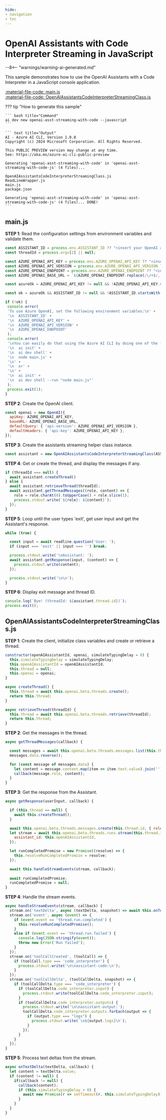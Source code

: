 ```yaml
---
hide:
- navigation
- toc
---
```

# OpenAI Assistants with Code Interpreter Streaming in JavaScript

--8<-- "warnings/warning-ai-generated.md"

This sample demonstrates how to use the OpenAI Assistants with a Code Interpreter in a JavaScript console application.

[:material-file-code: main.js](https://raw.githubusercontent.com/robch/book-of-ai/main/docs/samples/openai-asst-streaming-with-code-js/main.js)  
[:material-file-code: OpenAIAssistantsCodeInterpreterStreamingClass.js](https://raw.githubusercontent.com/robch/book-of-ai/main/docs/samples/openai-asst-streaming-with-code-js/OpenAIAssistantsCodeInterpreterStreamingClass.js)  

??? tip "How to generate this sample"

    ``` bash title="Command"
    ai dev new openai-asst-streaming-with-code --javascript
    ```

    ``` text title="Output"
    AI - Azure AI CLI, Version 1.0.0
    Copyright (c) 2024 Microsoft Corporation. All Rights Reserved.

    This PUBLIC PREVIEW version may change at any time.
    See: https://aka.ms/azure-ai-cli-public-preview

    Generating 'openai-asst-streaming-with-code' in 'openai-asst-streaming-with-code-js' (4 files)...

    OpenAIAssistantsCodeInterpreterStreamingClass.js
    ReadLineWrapper.js
    main.js
    package.json

    Generating 'openai-asst-streaming-with-code' in 'openai-asst-streaming-with-code-js' (4 files)... DONE!
    ```


## main.js

**STEP 1**: Read the configuration settings from environment variables and validate them.

``` javascript title="main.js"
const ASSISTANT_ID = process.env.ASSISTANT_ID ?? "<insert your OpenAI assistant ID here>";
const threadId = process.argv[2] || null;

const AZURE_OPENAI_API_KEY = process.env.AZURE_OPENAI_API_KEY ?? "<insert your Azure OpenAI API key here>";
const AZURE_OPENAI_API_VERSION = process.env.AZURE_OPENAI_API_VERSION ?? "<insert your Azure OpenAI API version here>";
const AZURE_OPENAI_ENDPOINT = process.env.AZURE_OPENAI_ENDPOINT ?? "<insert your Azure OpenAI endpoint here>";
const AZURE_OPENAI_BASE_URL = `${AZURE_OPENAI_ENDPOINT.replace(/\/+$/, '')}/openai`;

const azureOk = AZURE_OPENAI_API_KEY != null && !AZURE_OPENAI_API_KEY.startsWith('<insert') && AZURE_OPENAI_API_VERSION != null && !AZURE_OPENAI_API_VERSION.startsWith('<insert') && AZURE_OPENAI_ENDPOINT != null && !AZURE_OPENAI_ENDPOINT.startsWith('<insert');

const ok = azureOk && ASSISTANT_ID != null && !ASSISTANT_ID.startsWith('<insert');

if (!ok) {
 console.error(
 'To use Azure OpenAI, set the following environment variables:\n' +
 '\n  ASSISTANT_ID' +
 '\n  AZURE_OPENAI_API_KEY' +
 '\n  AZURE_OPENAI_API_VERSION' +
 '\n  AZURE_OPENAI_ENDPOINT'
 );
 console.error(
 '\nYou can easily do that using the Azure AI CLI by doing one of the following:\n' +
 '\n  ai init' +
 '\n  ai dev shell' +
 '\n  node main.js' +
 '\n' +
 '\n  or' +
 '\n' +
 '\n  ai init' +
 '\n  ai dev shell --run "node main.js"'
 );
 process.exit(1);
}
```

**STEP 2**: Create the OpenAI client.

``` javascript title="main.js"
const openai = new OpenAI({
  apiKey: AZURE_OPENAI_API_KEY,
  baseURL: AZURE_OPENAI_BASE_URL,
  defaultQuery: { 'api-version': AZURE_OPENAI_API_VERSION },
  defaultHeaders: { 'api-key': AZURE_OPENAI_API_KEY },
});
```

**STEP 3**: Create the assistants streaming helper class instance.

``` javascript title="main.js"
const assistant = new OpenAIAssistantsCodeInterpreterStreamingClass(ASSISTANT_ID, openai);
```

**STEP 4**: Get or create the thread, and display the messages if any.

``` javascript title="main.js"
if (threadId === null) {
  await assistant.createThread()
} else {
  await assistant.retrieveThread(threadId);
  await assistant.getThreadMessages((role, content) => {
    role = role.charAt(0).toUpperCase() + role.slice(1);
    process.stdout.write(`${role}: ${content}`);
  });
}
```

**STEP 5**: Loop until the user types 'exit', get user input and get the Assistant's response.

``` javascript title="main.js"
while (true) {

  const input = await readline.question('User: ');
  if (input === 'exit' || input === '') break;

  process.stdout.write('\nAssistant: ');
  await assistant.getResponse(input, (content) => {
    process.stdout.write(content);
  });

  process.stdout.write('\n\n');
}
```

**STEP 6**: Display exit message and thread ID.

``` javascript title="main.js"
console.log(`Bye! (threadId: ${assistant.thread.id})`);
process.exit();
```

## OpenAIAssistantsCodeInterpreterStreamingClass.js

**STEP 1**: Create the client, initialize class variables and create or retrieve a thread.

``` javascript title="OpenAIAssistantsCodeInterpreterStreamingClass.js"
constructor(openAIAssistantId, openai, simulateTypingDelay = 0) {
  this.simulateTypingDelay = simulateTypingDelay;
  this.openAIAssistantId = openAIAssistantId;
  this.thread = null;
  this.openai = openai;
}

async createThread() {
  this.thread = await this.openai.beta.threads.create();
  return this.thread;
}

async retrieveThread(threadId) {
  this.thread = await this.openai.beta.threads.retrieve(threadId);
  return this.thread;
}
```

**STEP 2**: Get the messages in the thread.

``` javascript title="OpenAIAssistantsCodeInterpreterStreamingClass.js"
async getThreadMessages(callback) {

  const messages = await this.openai.beta.threads.messages.list(this.thread.id);
  messages.data.reverse();

  for (const message of messages.data) {
    let content = message.content.map(item => item.text.value).join('') + '\n\n';
    callback(message.role, content);
  }
}
```

**STEP 3**: Get the response from the Assistant.

``` javascript title="OpenAIAssistantsCodeInterpreterStreamingClass.js"
async getResponse(userInput, callback) {

  if (this.thread == null) {
    await this.createThread();
  }

  await this.openai.beta.threads.messages.create(this.thread.id, { role: "user", content: userInput });
  let stream = await this.openai.beta.threads.runs.stream(this.thread.id, {
    assistant_id: this.openAIAssistantId,
  });

  let runCompletedPromise = new Promise((resolve) => {
    this.resolveRunCompletedPromise = resolve;
  });

  await this.handleStreamEvents(stream, callback);
  
  await runCompletedPromise;
  runCompletedPromise = null;
}
```

**STEP 4**: Handle the stream events.

``` javascript title="OpenAIAssistantsCodeInterpreterStreamingClass.js"
async handleStreamEvents(stream, callback) {
  stream.on('textDelta', async (textDelta, snapshot) => await this.onTextDelta(textDelta, callback));
  stream.on('event', async (event) => {
    if (event.event == 'thread.run.completed') {
      this.resolveRunCompletedPromise();
    }
    else if (event.event == 'thread.run.failed') {
      console.log(JSON.stringify(event));
      throw new Error('Run failed');
    }
  });
  stream.on('toolCallCreated', (toolCall) => {
    if (toolCall.type === 'code_interpreter') {
      process.stdout.write('\n\nassistant-code:\n');
    }
  });
  stream.on('toolCallDelta', (toolCallDelta, snapshot) => {
    if (toolCallDelta.type === 'code_interpreter') {
      if (toolCallDelta.code_interpreter.input) {
        process.stdout.write(toolCallDelta.code_interpreter.input);
      }
      if (toolCallDelta.code_interpreter.outputs) {
        process.stdout.write('\n\nassistant-output:');
        toolCallDelta.code_interpreter.outputs.forEach(output => {
          if (output.type === "logs") {
            process.stdout.write(`\n${output.logs}\n`);
          }
        });
      }
    }
  });
}
```

**STEP 5**: Process text deltas from the stream.

``` javascript title="OpenAIAssistantsCodeInterpreterStreamingClass.js"
async onTextDelta(textDelta, callback) {
  let content = textDelta.value;
  if (content != null) {
    if(callback != null) {
      callback(content);
      if (this.simulateTypingDelay > 0) {
        await new Promise(r => setTimeout(r, this.simulateTypingDelay));
      }
    }
  }
}
```
